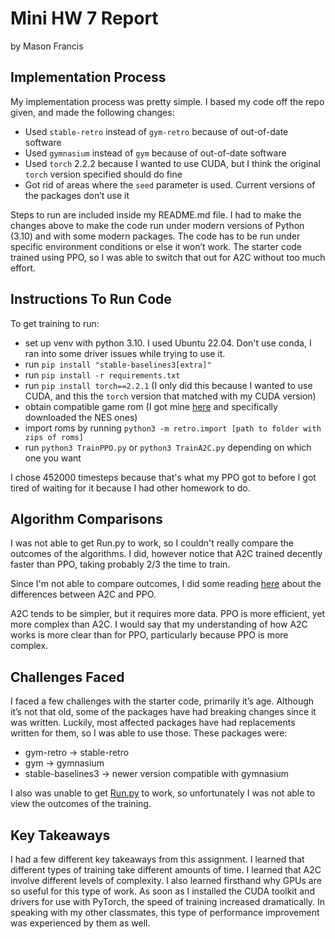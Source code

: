 # Mini HW 7 Report

by Mason Francis

## Implementation Process

My implementation process was pretty simple. I based my code off the repo given, and made the following changes:

- Used `stable-retro` instead of `gym-retro` because of out-of-date software
- Used `gymnasium` instead of `gym` because of out-of-date software
- Used `torch` 2.2.2 because I wanted to use CUDA, but I think the original `torch` version specified should do fine
- Got rid of areas where the `seed` parameter is used. Current versions of the packages don’t use it

Steps to run are included inside my README.md file. I had to make the changes above to make the code run under modern versions of Python (3.10) and with some modern packages. The code has to be run under specific environment conditions or else it won’t work. The starter code trained using PPO, so I was able to switch that out for A2C without too much effort.

## Instructions To Run Code

To get training to run:

- set up venv with python 3.10. I used Ubuntu 22.04. Don't use conda, I ran into some driver issues while trying to use it.
- run `pip install "stable-baselines3[extra]"`
- run `pip install -r requirements.txt`
- run `pip install torch==2.2.1` (I only did this because I wanted to use CUDA, and this the `torch` version that matched with my CUDA version)
- obtain compatible game rom (I got mine [here](https://archive.org/details/No-Intro-Collection_2016-01-03_Fixed) and specifically downloaded the NES ones)
- import roms by running `python3 -m retro.import [path to folder with zips of roms]`
- run `python3 TrainPPO.py` or `python3 TrainA2C.py` depending on which one you want

I chose 452000 timesteps because that's what my PPO got to before I got tired of waiting for it because I had other homework to do.

## Algorithm Comparisons

I was not able to get Run.py to work, so I couldn't really compare the outcomes of the algorithms. I did, however notice that A2C trained decently faster than PPO, taking probably 2/3 the time to train. 

Since I'm not able to compare outcomes, I did some reading [here](https://www.linkedin.com/advice/3/how-do-you-handle-exploration-exploitation-trade-off)
about the differences between A2C and PPO. 

A2C tends to be simpler, but it requires more data. PPO is more efficient, yet more complex than A2C. I would say that my understanding of how A2C works is more clear than for PPO, particularly because PPO is more complex. 


## Challenges Faced

I faced a few challenges with the starter code, primarily it’s age. Although it’s not that old, some of the packages have had breaking changes since it was written. Luckily, most affected packages have had replacements written for them, so I was able to use those. These packages were:

- gym-retro -> stable-retro
- gym -> gymnasium
- stable-baselines3 -> newer version compatible with gymnasium

I also was unable to get [Run.py](Run.py) to work, so unfortunately I was not able to view the outcomes of the training. 

## Key Takeaways

I had a few different key takeaways from this assignment. I learned that different types of training take different amounts of time.
I learned that A2C involve different levels of complexity. I also learned firsthand why GPUs are so useful for this type of work. 
As soon as I installed the CUDA toolkit and drivers for use with PyTorch, the speed of training increased dramatically. 
In speaking with my other classmates, this type of performance improvement was experienced by them as well. 
